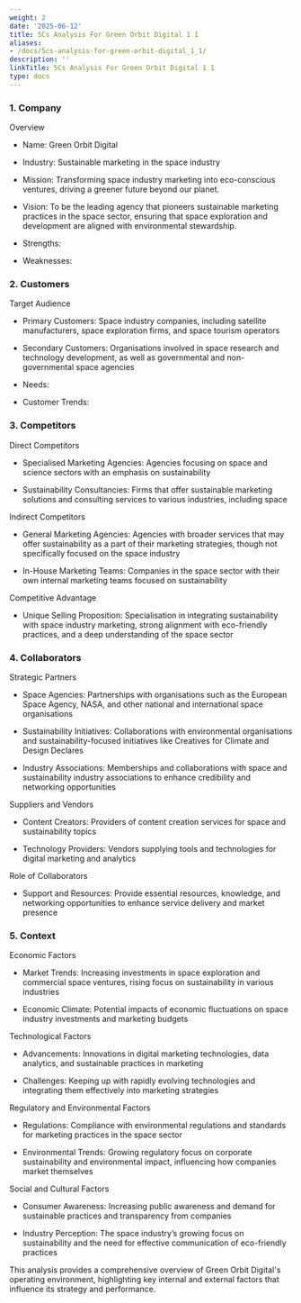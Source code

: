 ```yaml
---
weight: 2
date: '2025-06-12'
title: 5Cs Analysis For Green Orbit Digital 1 1
aliases:
- /docs/5cs-analysis-for-green-orbit-digital_1_1/
description: ''
linkTitle: 5Cs Analysis For Green Orbit Digital 1 1
type: docs
---
```


### 1. Company

<!-- Unsupported block type: divider -->

Overview

- Name: Green Orbit Digital

- Industry: Sustainable marketing in the space industry

- Mission: Transforming space industry marketing into eco-conscious ventures, driving a greener future beyond our planet.

- Vision: To be the leading agency that pioneers sustainable marketing practices in the space sector, ensuring that space exploration and development are aligned with environmental stewardship.

- Strengths:

- Weaknesses:

### 2. Customers

<!-- Unsupported block type: divider -->

Target Audience

- Primary Customers: Space industry companies, including satellite manufacturers, space exploration firms, and space tourism operators

- Secondary Customers: Organisations involved in space research and technology development, as well as governmental and non-governmental space agencies

- Needs:

- Customer Trends:

### 3. Competitors

<!-- Unsupported block type: divider -->

Direct Competitors

- Specialised Marketing Agencies: Agencies focusing on space and science sectors with an emphasis on sustainability

- Sustainability Consultancies: Firms that offer sustainable marketing solutions and consulting services to various industries, including space

Indirect Competitors

- General Marketing Agencies: Agencies with broader services that may offer sustainability as a part of their marketing strategies, though not specifically focused on the space industry

- In-House Marketing Teams: Companies in the space sector with their own internal marketing teams focused on sustainability

Competitive Advantage

- Unique Selling Proposition: Specialisation in integrating sustainability with space industry marketing, strong alignment with eco-friendly practices, and a deep understanding of the space sector

### 4. Collaborators

<!-- Unsupported block type: divider -->

Strategic Partners

- Space Agencies: Partnerships with organisations such as the European Space Agency, NASA, and other national and international space organisations

- Sustainability Initiatives: Collaborations with environmental organisations and sustainability-focused initiatives like Creatives for Climate and Design Declares

- Industry Associations: Memberships and collaborations with space and sustainability industry associations to enhance credibility and networking opportunities

Suppliers and Vendors

- Content Creators: Providers of content creation services for space and sustainability topics

- Technology Providers: Vendors supplying tools and technologies for digital marketing and analytics

Role of Collaborators

- Support and Resources: Provide essential resources, knowledge, and networking opportunities to enhance service delivery and market presence

### 5. Context

<!-- Unsupported block type: divider -->

Economic Factors

- Market Trends: Increasing investments in space exploration and commercial space ventures, rising focus on sustainability in various industries

- Economic Climate: Potential impacts of economic fluctuations on space industry investments and marketing budgets

Technological Factors

- Advancements: Innovations in digital marketing technologies, data analytics, and sustainable practices in marketing

- Challenges: Keeping up with rapidly evolving technologies and integrating them effectively into marketing strategies

Regulatory and Environmental Factors

- Regulations: Compliance with environmental regulations and standards for marketing practices in the space sector

- Environmental Trends: Growing regulatory focus on corporate sustainability and environmental impact, influencing how companies market themselves

Social and Cultural Factors

- Consumer Awareness: Increasing public awareness and demand for sustainable practices and transparency from companies

- Industry Perception: The space industry’s growing focus on sustainability and the need for effective communication of eco-friendly practices

<!-- Unsupported block type: divider -->

This analysis provides a comprehensive overview of Green Orbit Digital's operating environment, highlighting key internal and external factors that influence its strategy and performance.